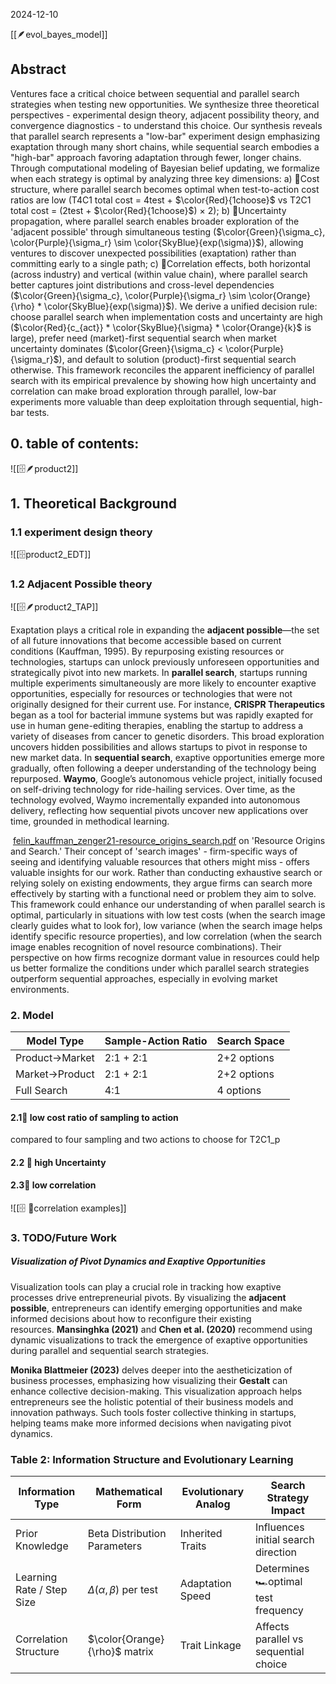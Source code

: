 2024-12-10

[[🪶evol_bayes_model]]

## Abstract
Ventures face a critical choice between sequential and parallel search strategies when testing new opportunities. We synthesize three theoretical perspectives - experimental design theory, adjacent possibility theory, and convergence diagnostics - to understand this choice. Our synthesis reveals that parallel search represents a "low-bar" experiment design emphasizing exaptation through many short chains, while sequential search embodies a "high-bar" approach favoring adaptation through fewer, longer chains. Through computational modeling of Bayesian belief updating, we formalize when each strategy is optimal by analyzing three key dimensions: a) 📍Cost structure, where parallel search becomes optimal when test-to-action cost ratios are low (T4C1 total cost = 4test + $\color{Red}{1choose}$ vs T2C1 total cost = (2test + $\color{Red}{1choose}$) × 2); b) 🎲Uncertainty propagation, where parallel search enables broader exploration of the 'adjacent possible' through simultaneous testing ($\color{Green}{\sigma_c}, \color{Purple}{\sigma_r} \sim \color{SkyBlue}{exp(\sigma)}$), allowing ventures to discover unexpected possibilities (exaptation) rather than committing early to a single path; c) 🧩Correlation effects, both horizontal (across industry) and vertical (within value chain), where parallel search better captures joint distributions and cross-level dependencies ($\color{Green}{\sigma_c}, \color{Purple}{\sigma_r} \sim \color{Orange}{\rho} * \color{SkyBlue}{exp(\sigma)}$). We derive a unified decision rule: choose parallel search when implementation costs and uncertainty are high ($\color{Red}{c_{act}} * \color{SkyBlue}{\sigma} * \color{Orange}{k}$ is large), prefer need (market)-first sequential search when market uncertainty dominates ($\color{Green}{\sigma_c} < \color{Purple}{\sigma_r}$), and default to solution (product)-first sequential search otherwise. This framework reconciles the apparent inefficiency of parallel search with its empirical prevalence by showing how high uncertainty and correlation can make broad exploration through parallel, low-bar experiments more valuable than deep exploitation through sequential, high-bar tests. 

## 0. table of contents:
![[🗄️🪶product2]]



## 1. Theoretical Background

### 1.1 experiment design theory

![[🗄️product2_EDT]]

### 1.2 Adjacent Possible theory
![[🗄️🪶product2_TAP]]

Exaptation plays a critical role in expanding the **adjacent possible**—the set of all future innovations that become accessible based on current conditions (Kauffman, 1995). By repurposing existing resources or technologies, startups can unlock previously unforeseen opportunities and strategically pivot into new markets. In **parallel search**, startups running multiple experiments simultaneously are more likely to encounter exaptive opportunities, especially for resources or technologies that were not originally designed for their current use. For instance, **CRISPR Therapeutics** began as a tool for bacterial immune systems but was rapidly exapted for use in human gene-editing therapies, enabling the startup to address a variety of diseases from cancer to genetic disorders. This broad exploration uncovers hidden possibilities and allows startups to pivot in response to new market data. In **sequential search**, exaptive opportunities emerge more gradually, often following a deeper understanding of the technology being repurposed. **Waymo**, Google’s autonomous vehicle project, initially focused on self-driving technology for ride-hailing services. Over time, as the technology evolved, Waymo incrementally expanded into autonomous delivery, reflecting how sequential pivots uncover new applications over time, grounded in methodical learning.

 [felin_kauffman_zenger21-resource_origins_search.pdf](https://github.com/user-attachments/files/17530303/Strategic.Management.Journal.-.2021.-.Felin.-.Resource.origins.and.search.pdf) on 'Resource Origins and Search.' Their concept of 'search images' - firm-specific ways of seeing and identifying valuable resources that others might miss - offers valuable insights for our work. Rather than conducting exhaustive search or relying solely on existing endowments, they argue firms can search more effectively by starting with a functional need or problem they aim to solve. This framework could enhance our understanding of when parallel search is optimal, particularly in situations with low test costs (when the search image clearly guides what to look for), low variance (when the search image helps identify specific resource properties), and low correlation (when the search image enables recognition of novel resource combinations). Their perspective on how firms recognize dormant value in resources could help us better formalize the conditions under which parallel search strategies outperform sequential approaches, especially in evolving market environments.
### 2. Model

| Model Type     | Sample-Action Ratio | Search Space |
| -------------- | ------------------- | ------------ |
| Product→Market | 2:1 + 2:1           | 2+2 options  |
| Market→Product | 2:1 + 2:1           | 2+2 options  |
| Full Search    | 4:1                 | 4 options    |
#### 2.1📍 low cost ratio of sampling to action

compared to four sampling and two actions to choose for T2C1_p
#### 2.2 🎲 high Uncertainty
#### 2.3🧩 low correlation

 ![[🗄️ 🧩correlation examples]]



### 3. TODO/Future Work

##### **Visualization of Pivot Dynamics and Exaptive Opportunities**

Visualization tools can play a crucial role in tracking how exaptive processes drive entrepreneurial pivots. By visualizing the **adjacent possible**, entrepreneurs can identify emerging opportunities and make informed decisions about how to reconfigure their existing resources. **Mansinghka (2021)** and **Chen et al. (2020)** recommend using dynamic visualizations to track the emergence of exaptive opportunities during parallel and sequential search strategies.

**Monika Blattmeier (2023)** delves deeper into the aestheticization of business processes, emphasizing how visualizing their **Gestalt** can enhance collective decision-making. This visualization approach helps entrepreneurs see the holistic potential of their business models and innovation pathways. Such tools foster collective thinking in startups, helping teams make more informed decisions when navigating pivot dynamics.

### Table 2: Information Structure and Evolutionary Learning

| Information Type          | Mathematical Form                | Evolutionary Analog | Search Strategy Impact                |
| ------------------------- | -------------------------------- | ------------------- | ------------------------------------- |
| Prior Knowledge           | Beta Distribution Parameters     | Inherited Traits    | Influences initial search direction   |
| Learning Rate / Step Size | $\Delta(\alpha, \beta)$ per test | Adaptation Speed    | Determines 🏎️optimal test frequency  |
| Correlation Structure     | $\color{Orange}{\rho}$ matrix    | Trait Linkage       | Affects parallel vs sequential choice |
